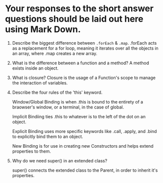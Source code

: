 # Your responses to the short answer questions should be laid out here using Mark Down.
1. Describe the biggest difference between `.forEach` & `.map`.
     .forEach acts as a replacement for a for loop, meaning it iterates over all the objects in an array, where .map creates a new array.

2. What is the difference between a function and a method?
     A method exists inside an object.

3. What is closure?
     Closure is the usage of a Function's scope to manage the interaction of variables.

4. Describe the four rules of the 'this' keyword.

     Window/Global Binding is when .this is bound to the entirety of a braowser's window, or a terminal, in the case of global.

     Implicit Bindiing  ties .this to whatever is to the left of the dot on an object.  

     Explicit Binding uses more specific keywords like .call, .apply, and .bind to explicitly bind them to an object.

     New Binding is for use in creating new Constructors and helps extend properties to them.


5. Why do we need super() in an extended class?

     super() connects the extended class to the Parent, in order to inherit it's properties. 
